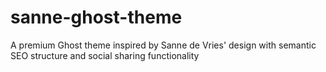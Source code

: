 # sanne-ghost-theme
A premium Ghost theme inspired by Sanne de Vries' design with semantic SEO structure and social sharing functionality
